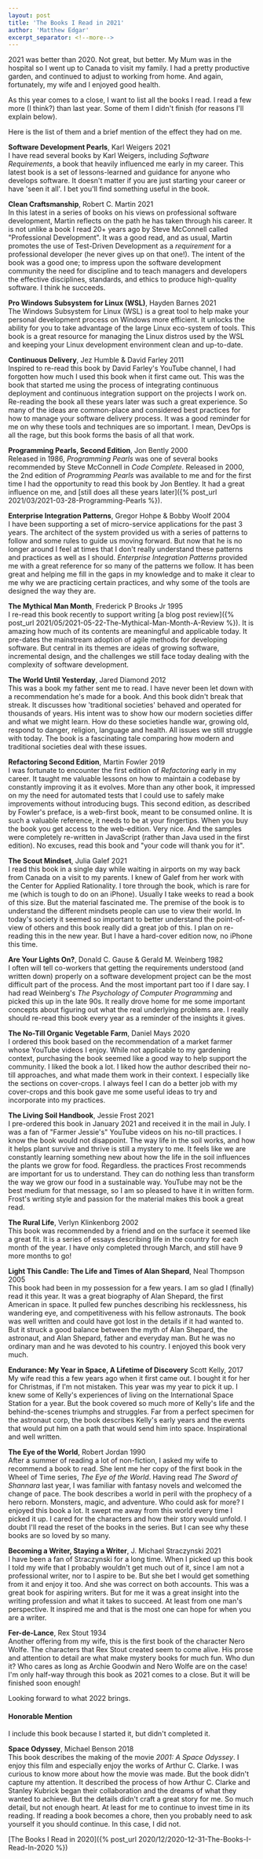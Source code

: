 ```yaml
---
layout: post
title: 'The Books I Read in 2021'
author: 'Matthew Edgar'
excerpt_separator: <!--more-->
---
```


2021 was better than 2020. Not great, but better.  My Mum was in the hospital so I went up to Canada to visit my family. I had a pretty productive garden, 
and continued to adjust to working from home. And again, fortunately, my wife and I enjoyed good health.

As this year comes to a close, I want to list all the books I read. I read a few more (I think?) than last year. Some of them I didn't finish (for reasons I'll explain below).

Here is the list of them and a brief mention of the effect they had on me.

<!--more-->

**Software Development Pearls**, Karl Weigers 2021  
I have read several books by Karl Weigers, including _Software Requirements_, a book that heavily influenced me early in my career. This latest book is a set of lessons-learned and guidance for anyone who develops software. It doesn't matter if you are just starting your career or have 'seen it all'. I bet you'll find something useful in the book. 

**Clean Craftsmanship**, Robert C. Martin 2021  
In this latest in a series of books on his views on professional software development, Martin reflects on the path he has taken through his career. It is not unlike a book I read 20+ years ago by Steve McConnell called "Professional Development". It was a good read, and as usual, Martin promotes the use of Test-Driven Development as a _requirement_ for a professional developer (he never gives up on that one!). The intent of the book was a good one; to impress upon the software development community the need for discipline and to teach managers and developers the effective disciplines, standards, and ethics to produce high-quality software. I think he succeeds.

**Pro Windows Subsystem for Linux (WSL)**, Hayden Barnes 2021  
The Windows Subsystem for Linux (WSL) is a great tool to help make your personal development process on Windows more efficient. It unlocks the ability for you to take advantage of the large Linux eco-system of tools. This book is a great resource for managing the Linux distros used by the WSL and keeping your Linux development environment clean and up-to-date.

**Continuous Delivery**, Jez Humble & David Farley 2011  
Inspired to re-read this book by David Farley's YouTube channel, I had forgotten how much I used this book when it first came out. This was the book that started me using the process of integrating continuous deployment and continuous integration support on the projects I work on. Re-reading the book all these years later was such a great experience. So many of the ideas are common-place and considered best practices for how to manage your software delivery process. It was a good reminder for me on why these tools and techniques are so important. I mean, DevOps is all the rage, but this book forms the basis of all that work.

**Programming Pearls, Second Edition**, Jon Bently 2000  
Released in 1986, _Programming Pearls_ was one of several books recommended by Steve McConnell in _Code Complete_. Released in 2000, the 2nd edition of _Programming Pearls_ was available to me and for the first time I had the opportunity to read this book by Jon Bentley. It had a great influence on me, and [still does all these years later]({% post_url 2021/03/2021-03-28-Programming-Pearls %}). 

**Enterprise Integration Patterns**, Gregor Hohpe & Bobby Woolf 2004  
I have been supporting a set of micro-service applications for the past 3 years. The architect of the system provided us with a series of patterns to follow and some rules to guide us moving forward. But now that he is no longer around I feel at times that I don't really understand these patterns and practices as well as I should. _Enterprise Integration Patterns_ provided me with a great reference for so many of the patterns we follow. It has been great and helping me fill in the gaps in my knowledge and to make it clear to me why we are practicing certain practices, and why some of the tools are designed the way they are.

**The Mythical Man Month**, Frederick P Brooks Jr 1995  
I re-read this book recently to support writing [a blog post review]({% post_url 2021/05/2021-05-22-The-Mythical-Man-Month-A-Review %}). It is amazing how much of its contents are meaningful and applicable today. It pre-dates the mainstream adoption of agile methods for developing software. But central in its themes are ideas of growing software, incremental design, and the challenges we still face today dealing with the complexity of software development.

**The World Until Yesterday**, Jared Diamond 2012  
This was a book my father sent me to read. I have never been let down with a recommendation he's made for a book. And this book didn't break that streak. It discusses how 'traditional societies' behaved and operated for thousands of years. His intent was to show how our modern societies differ and what we might learn. How do these societies handle war, growing old, respond to danger, religion, language and health. All issues we still struggle with today. The book is a fascinating tale comparing how modern and traditional societies deal with these issues. 

**Refactoring Second Edition**, Martin Fowler 2019  
I was fortunate to encounter the first edition of _Refactoring_ early in my career. It taught me valuable lessons on how to maintain a codebase by constantly improving it as it evolves. More than any other book, it impressed on my the need for automated tests that I could use to safely make improvements without introducing bugs. This second edition, as described by Fowler's preface, is a web-first book, meant to be consumed online. It is such a valuable reference, it needs to be at your fingertips. When you buy the book you get access to the web-edition. Very nice. And the samples were completely re-written in JavaScript (rather than Java used in the first edition). No excuses, read this book and "your code will thank you for it".

**The Scout Mindset**, Julia Galef 2021  
I read this book in a single day while waiting in airports on my way back from Canada on a visit to my parents. I knew of Galef from her work with the Center for Applied Rationality. I tore through the book, which is rare for me (which is tough to do on an iPhone). Usually I take weeks to read a book of this size. But the material fascinated me. The premise of the book is to understand the different mindsets people can use to view their world. In today's society it seemed so important to better understand the point-of-view of others and this book really did a great job of this. I plan on re-reading this in the new year. But I have a hard-cover edition now, no iPhone this time.

**Are Your Lights On?**, Donald C. Gause & Gerald M. Weinberg 1982  
I often will tell co-workers that getting the requirements understood (and written down) properly on a software development project can be the most difficult part of the process. And the most important part too if I dare say. I had read Weinberg's _The Psychology of Computer Programming_ and picked this up in the late 90s. It really drove home for me some important concepts about figuring out what the real underlying problems are. I really should re-read this book every year as a reminder of the insights it gives.

**The No-Till Organic Vegetable Farm**, Daniel Mays 2020  
I ordered this book based on the recommendation of a market farmer whose YouTube videos I enjoy. While not applicable to my gardening context, purchasing the book seemed like a good way to help support the community. I liked the book a lot. I liked how the author described their no-till approaches, and what made them work in their context. I especially like the sections on cover-crops. I always feel I can do a better job with my cover-crops and this book gave me some useful ideas to try and incorporate into my practices.

**The Living Soil Handbook**, Jessie Frost 2021  
I pre-ordered this book in January 2021 and received it in the mail in July. I was a fan of "Farmer Jessie's" YouTube videos on his no-till practices. I know the book would not disappoint. The way life in the soil works, and how it helps plant survive and thrive is still a mystery to me. It feels like we are constantly learning something new about how the life in the soil influences the plants we grow for food. Regardless. the practices Frost recommends are important for us to understand. They can do nothing less than transform the way we grow our food in a sustainable way. YouTube may not be the best medium for that message, so I am so pleased to have it in written form. Frost's writing style and passion for the material makes this book a great read.   

**The Rural Life**, Verlyn Klinkenborg 2002  
This book was recommended by a friend and on the surface it seemed like a great fit. It is a series of essays describing life in the country for each month of the year. I have only completed through March, and still have 9 more months to go!

**Light This Candle: The Life and Times of Alan Shepard**, Neal Thompson 2005  
This book had been in my possession for a few years. I am so glad I (finally) read it this year. It was a great biography of Alan Shepard, the first American in space. It pulled few punches describing his recklessness, his wandering eye, and competitiveness with his fellow astronauts. The book was well written and could have got lost in the details if it had wanted to. But it struck a good balance between the myth of Alan Shepard, the astronaut, and Alan Shepard, father and everyday man. But he was no ordinary man and he was devoted to his country. I enjoyed this book very much.

**Endurance: My Year in Space, A Lifetime of Discovery** Scott Kelly, 2017  
My wife read this a few years ago when it first came out. I bought it for her for Christmas, if I'm not mistaken. This year was my year to pick it up. I knew some of Kelly's experiences of living on the International Space Station for a year. But the book covered so much more of Kelly's life and the behind-the-scenes triumphs and struggles. Far from a perfect specimen for the astronaut corp, the book describes Kelly's early years and the events that would put him on a path that would send him into space. Inspirational and well written. 

**The Eye of the World**, Robert Jordan 1990  
After a summer of reading a lot of non-fiction, I asked my wife to recommend a book to read. She lent me her copy of the first book in the Wheel of Time series, _The Eye of the World_. Having read _The Sword of Shannara_ last year, I was familiar with fantasy novels and welcomed the change of pace. The book describes a world in peril with the prophecy of a hero reborn. Monsters, magic, and adventure. Who could ask for more? I enjoyed this book a lot. It swept me away from this world every time I picked it up. I cared for the characters and how their story would unfold. I doubt I'll read the reset of the books in the series. But I can see why these books are so loved by so many. 

**Becoming a Writer, Staying a Writer**,  J. Michael Straczynski 2021  
I have been a fan of Straczynski for a long time. When I picked up this book I told my wife that I probably wouldn't get much out of it, since I am not a professional writer, nor to I aspire to be. But she bet I would get something from it and enjoy it too. And she was correct on both accounts. This was a great book for aspiring writers. But for me it was a great insight into the writing profession and what it takes to succeed. At least from one man's perspective. It inspired me and that is the most one can hope for when you are a writer.

**Fer-de-Lance**, Rex Stout 1934  
Another offering from my wife, this is the first book of the character Nero Wolfe. The characters that Rex Stout created seem to come alive. His prose and attention to detail are what make mystery books for much fun. Who dun it? Who cares as long as Archie Goodwin and Nero Wolfe are on the case! I'm only half-way through this book as 2021 comes to a close. But it will be finished soon enough!

Looking forward to what 2022 brings. 

#### Honorable Mention

I include this book because I started it, but didn't completed it. 

**Space Odyssey**, Michael Benson 2018  
This book describes the making of the movie _2001: A Space Odyssey_. I enjoy this film and especially enjoy the works of Arthur C. Clarke. I was curious to know more about how the movie was made. But the book didn't capture my attention. It described the process of how Arthur C. Clarke and Stanley Kubrick began their collaboration and the dreams of what they wanted to achieve. But the details didn't craft a great story for me. So much detail, but not enough heart. At least for me to continue to invest time in its reading. If reading a book becomes a chore, then you probably need to ask yourself it you should continue. In this case, I did not. 


[The Books I Read in 2020]({% post_url 2020/12/2020-12-31-The-Books-I-Read-In-2020 %})

